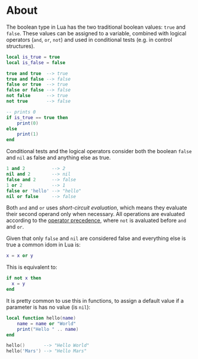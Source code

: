 # About

The boolean type in Lua has the two traditional boolean values: `true` and `false`. These values can be assigned to a variable, combined with logical operators (`and`, `or`, `not`) and used in conditional tests (e.g. in control structures).

```lua
local is_true = true
local is_false = false

true and true  --> true
true and false --> false
false or true  --> true
false or false --> false
not false      --> true
not true       --> false

-- prints 0
if is_true == true then
    print(0)
else
    print(1)
end
```

Conditional tests and the logical operators consider both the boolean `false` and `nil` as false and anything else as true.
```lua
1 and 2          --> 2
nil and 2        --> nil
false and 2      --> false
1 or 2           --> 1
false or 'hello' --> "hello"
nil or false     --> false
```

Both `and` and `or` uses *short-circuit evaluation*, which means they evaluate their second operand only when necessary. All operations are evaluated according to the [operator precedence](https://www.lua.org/manual/5.4/manual.html#3.4.8), where `not` is avaluated before `and` and `or`.

Given that only `false` and `nil` are considered false and everything else is true a common idom in Lua is:
```lua
x = x or y
```

This is equivalent to:
```lua
if not x then
  x = y
end
```

It is pretty common to use this in functions, to assign a default value if a parameter is has no value (is `nil`):
```lua
local function hello(name)
    name = name or "World"
    print("Hello " .. name)
end

hello()       --> "Hello World"
hello('Mars') --> "Hello Mars"
```
